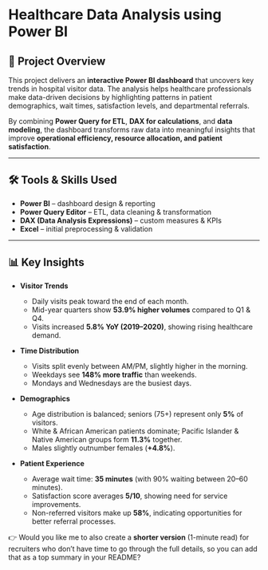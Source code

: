 



# Healthcare Data Analysis using Power BI

## 📌 Project Overview

This project delivers an **interactive Power BI dashboard** that uncovers key trends in hospital visitor data. The analysis helps healthcare professionals make data-driven decisions by highlighting patterns in patient demographics, wait times, satisfaction levels, and departmental referrals.

By combining **Power Query for ETL**, **DAX for calculations**, and **data modeling**, the dashboard transforms raw data into meaningful insights that improve **operational efficiency, resource allocation, and patient satisfaction**.

---

## 🛠️ Tools & Skills Used

* **Power BI** – dashboard design & reporting
* **Power Query Editor** – ETL, data cleaning & transformation
* **DAX (Data Analysis Expressions)** – custom measures & KPIs
* **Excel** – initial preprocessing & validation

---

## 📊 Key Insights

* **Visitor Trends**

  * Daily visits peak toward the end of each month.
  * Mid-year quarters show **53.9% higher volumes** compared to Q1 & Q4.
  * Visits increased **5.8% YoY (2019–2020)**, showing rising healthcare demand.

* **Time Distribution**

  * Visits split evenly between AM/PM, slightly higher in the morning.
  * Weekdays see **148% more traffic** than weekends.
  * Mondays and Wednesdays are the busiest days.

* **Demographics**

  * Age distribution is balanced; seniors (75+) represent only **5%** of visitors.
  * White & African American patients dominate; Pacific Islander & Native American groups form **11.3%** together.
  * Males slightly outnumber females (**+4.8%**).

* **Patient Experience**

  * Average wait time: **35 minutes** (with 90% waiting between 20–60 minutes).
  * Satisfaction score averages **5/10**, showing need for service improvements.
  * Non-referred visitors make up **58%**, indicating opportunities for better referral processes.









👉 Would you like me to also create a **shorter version** (1-minute read) for recruiters who don’t have time to go through the full details, so you can add that as a top summary in your README?
